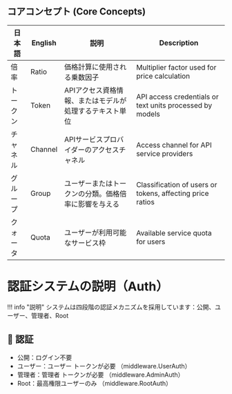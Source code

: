## コアコンセプト (Core Concepts)

| 日本語 | English | 説明 | Description |
|------|---------|------|-------------|
| 倍率 | Ratio | 価格計算に使用される乗数因子 | Multiplier factor used for price calculation |
| トークン | Token | APIアクセス資格情報、またはモデルが処理するテキスト単位 | API access credentials or text units processed by models |
| チャネル | Channel | APIサービスプロバイダーのアクセスチャネル | Access channel for API service providers |
| グループ | Group | ユーザーまたはトークンの分類。価格倍率に影響を与える | Classification of users or tokens, affecting price ratios |
| クォータ | Quota | ユーザーが利用可能なサービス枠 | Available service quota for users |

# 認証システムの説明（Auth）

!!! info "説明"
    システムは四段階の認証メカニズムを採用しています：公開、ユーザー、管理者、Root

## 🔐 認証

- 公開：ログイン不要
- ユーザー：ユーザー トークンが必要 （middleware.UserAuth）
- 管理者：管理者 トークンが必要 （middleware.AdminAuth）
- Root：最高権限ユーザーのみ （middleware.RootAuth）